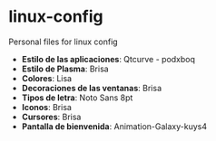 # linux-config

Personal files for linux config

- **Estilo de las aplicaciones**: Qtcurve - podxboq
- **Estilo de Plasma**: Brisa
- **Colores**: Lisa
- **Decoraciones de las ventanas**: Brisa
- **Tipos de letra**: Noto Sans 8pt
- **Iconos**: Brisa
- **Cursores**: Brisa
- **Pantalla de bienvenida**: Animation-Galaxy-kuys4